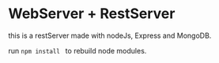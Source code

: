 # WebServer + RestServer

this is a restServer made with nodeJs, Express and MongoDB.


run ```npm install ``` to rebuild node modules.
